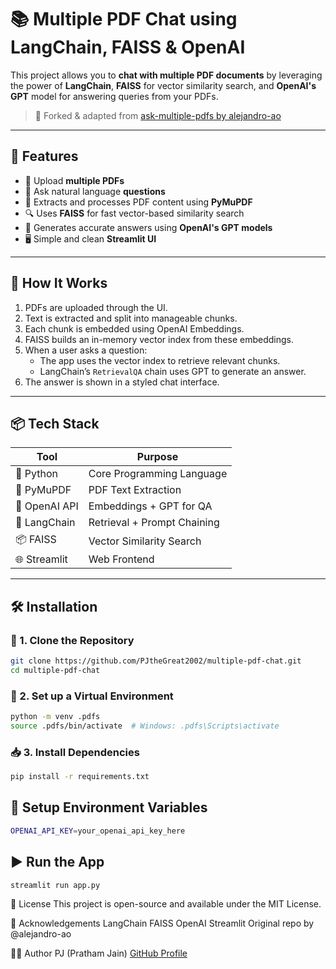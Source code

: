 # 📚 Multiple PDF Chat using LangChain, FAISS & OpenAI

This project allows you to **chat with multiple PDF documents** by leveraging the power of **LangChain**, **FAISS** for vector similarity search, and **OpenAI's GPT** model for answering queries from your PDFs.

> 🔄 Forked & adapted from [ask-multiple-pdfs by alejandro-ao](https://github.com/alejandro-ao/ask-multiple-pdfs)

---

## 🌟 Features

- 📄 Upload **multiple PDFs**
- 🧠 Ask natural language **questions**
- 🧾 Extracts and processes PDF content using **PyMuPDF**
- 🔍 Uses **FAISS** for fast vector-based similarity search
- 🧠 Generates accurate answers using **OpenAI's GPT models**
- 🖥️ Simple and clean **Streamlit UI**

---

## 🚀 How It Works

1. PDFs are uploaded through the UI.
2. Text is extracted and split into manageable chunks.
3. Each chunk is embedded using OpenAI Embeddings.
4. FAISS builds an in-memory vector index from these embeddings.
5. When a user asks a question:
   - The app uses the vector index to retrieve relevant chunks.
   - LangChain’s `RetrievalQA` chain uses GPT to generate an answer.
6. The answer is shown in a styled chat interface.

---

## 📦 Tech Stack

| Tool | Purpose |
|------|---------|
| 🐍 Python | Core Programming Language |
| 🧾 PyMuPDF | PDF Text Extraction |
| 🧠 OpenAI API | Embeddings + GPT for QA |
| 🔗 LangChain | Retrieval + Prompt Chaining |
| 📦 FAISS | Vector Similarity Search |
| 🌐 Streamlit | Web Frontend |

---

## 🛠️ Installation

### 🔁 1. Clone the Repository

```bash
git clone https://github.com/PJtheGreat2002/multiple-pdf-chat.git
cd multiple-pdf-chat

```
### 🔁 2. Set up a Virtual Environment

```bash
python -m venv .pdfs
source .pdfs/bin/activate  # Windows: .pdfs\Scripts\activate

```
### 📥 3. Install Dependencies
```bash
pip install -r requirements.txt
```

## 🔐 Setup Environment Variables
```bash
OPENAI_API_KEY=your_openai_api_key_here
```
## ▶️ Run the App
```bash
streamlit run app.py
```

📄 License
This project is open-source and available under the MIT License.

🙌 Acknowledgements
LangChain
FAISS
OpenAI
Streamlit
Original repo by @alejandro-ao

👨‍💻 Author
PJ (Pratham Jain)
[GitHub Profile](https://github.com/PJtheGreat2002)
